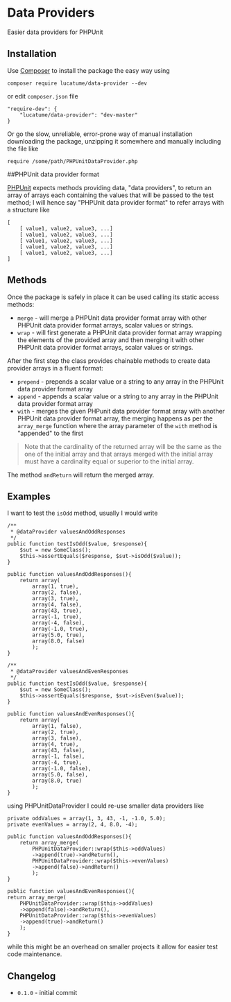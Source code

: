 # Data Providers
Easier data providers for PHPUnit

## Installation
Use [Composer](https://getcomposer.org/) to install the package the easy way using

    composer require lucatume/data-provider --dev

or edit <code>composer.json</code> file

    "require-dev": {
        "lucatume/data-provider": "dev-master"
    }

Or go the slow, unreliable, error-prone way of manual installation downloading the package, unzipping it somewhere and manually including the file like

    require /some/path/PHPUnitDataProvider.php

##PHPUnit data provider format

[PHPUnit](https://phpunit.de/) expects methods providing data, "data providers", to return an array of arrays each containing the values that will be passed to the test method; I will hence say "PHPUnit data provider format" to refer arrays with a structure like

    [
        [ value1, value2, value3, ...]
        [ value1, value2, value3, ...]
        [ value1, value2, value3, ...]
        [ value1, value2, value3, ...]
        [ value1, value2, value3, ...]
    ]

## Methods
Once the package is safely in place it can be used calling its static access methods:

* <code>merge</code> - will merge a PHPUnit data provider format array with other PHPUnit data provider format arrays, scalar values or strings.
* <code>wrap</code> - will first generate a PHPUnit data provider format array wrapping the elements of the provided array and then merging it with other PHPUnit data provider format arrays, scalar values or strings.

After the first step the class provides chainable methods to create data provider arrays in a fluent format:

* <code>prepend</code> - prepends a scalar value or a string to any array in the PHPUnit data provider format array
* <code>append</code> - appends a scalar value or a string to any array in the PHPUnit data provider format array
* <code>with</code> - merges the given PHPunit data provider format array with another PHPUnit data provider format array, the merging happens as per the <code>array_merge</code> function where the array parameter of the <code>with</code> method is "appended" to the first

>Note that the cardinality of the returned array will be the same as the one of the initial array and that arrays merged with the initial array must have a cardinality equal or superior to the initial array.

The method <code>andReturn</code> will return the merged array.

## Examples
I want to test the <code>isOdd</code> method, usually I would write

    /**
     * @dataProvider valuesAndOddResponses
     */
    public function testIsOdd($value, $response){
        $sut = new SomeClass();
        $this->assertEquals($response, $sut->isOdd($value));
    }

    public function valuesAndOddResponses(){
        return array(
            array(1, true),
            array(2, false),
            array(3, true),
            array(4, false),
            array(43, true),
            array(-1, true),
            array(-4, false),
            array(-1.0, true),
            array(5.0, true),
            array(8.0, false)
            );
    }

    /**
     * @dataProvider valuesAndEvenResponses
     */
    public function testIsOdd($value, $response){
        $sut = new SomeClass();
        $this->assertEquals($response, $sut->isEven($value));
    }

    public function valuesAndEvenResponses(){
        return array(
            array(1, false),
            array(2, true),
            array(3, false),
            array(4, true),
            array(43, false),
            array(-1, false),
            array(-4, true),
            array(-1.0, false),
            array(5.0, false),
            array(8.0, true)
            );
    }

using PHPUnitDataProvider I could re-use smaller data providers like

    private oddValues = array(1, 3, 43, -1, -1.0, 5.0);
    private evenValues = array(2, 4, 8.0, -4);
    
    public function valuesAndOddResponses(){
        return array_merge(
            PHPUnitDataProvider::wrap($this->oddValues)
            ->append(true)->andReturn(),
            PHPUnitDataProvider::wrap($this->evenValues)
            ->append(false)->andReturn()
            );
    }

    public function valuesAndEvenResponses(){
    return array_merge(
        PHPUnitDataProvider::wrap($this->oddValues)
        ->append(false)->andReturn(),
        PHPUnitDataProvider::wrap($this->evenValues)
        ->append(true)->andReturn()
        );
    }

while this might be an overhead on smaller projects it allow for easier test code maintenance.

## Changelog
* <code>0.1.0</code> - initial commit